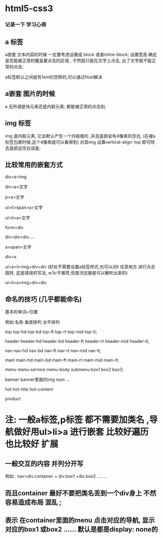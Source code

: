 # html5-css3

### 记录一下 学习心得

## a 标签

a嵌套 文本内容的时候 一定要考虑设置成 block 或者inline-block; 
设置宽高 确定是否能被正常的覆盖要点击的区域 ;
不然就只能在文字上点击, 出了文字就不能正常的点击;

a标签默认之间是有1em的空隙的,可以通过float解决

## a嵌套 图片的时候

a 无所谓是块元素还是内联元素; 都能被正常的点击到;


## img 标签

img 是内联元素, 它会默认产生一个内联框的 ,并且底部会有4像素的空白, (在被a标签包裹时候,这个4像素就可以看得到)
对其img 设置vertical-align: top 即可除去底部这空白误差;


## 比较常用的嵌套方式

div>a>img

div>a>文字

p>a>文字

ul>li>span>a>文字

ul>li>a>文字

form>div

div>div>div.....

a>span>文字

div>a 

ul>a>li>img+div+div (好处不需要设置a标签样式,也可以对li 任意地方 进行点击跳转,  这是错误的写法, w3c不推荐,但是浏览器是可以解析出来的)  

ul>li>a>img+div+div 

## 命名的技巧 (几乎都能命名)

基本的单词+位置

例如:名称     垂直排列                                           水平排列

top    top-hd top-bd top-ft                  top-rt top-mid top-lt;

header header-hd header-bd header-ft         header-rt header-mid header-lt;

nav    nav-hd nav-bd nav-ft                     nav-rt nav-mid nav-lt;

main   main-hd main-bd main-ft               main-rt main-mid main-lt;

menu   menu-service  menu-body   submenu box1 box2 box3;

banner banner里面的img  num ...

hot  hot-title hot-content  

product

# 注: 一般a标签,p标签 都不需要加类名 ,导航做好用ul>li>a 进行嵌套 比较好遍历 也比较好 扩展


##  一般交互的内容 并列分开写 

例如 :
nav>div.container  +  div.box1  +div.box2  ........

## 而且container 最好不要把类名丢到一个div身上  不然 容易造成布局 混乱 ; 
## 表示 在container里面的menu 点击对应的导航, 显示对应的box1 或box2 ...... 默认是都是display: none的